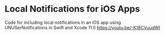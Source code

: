 # Local Notifications for iOS Apps
Code for including local notifications in an iOS app using UNUSerNotifications in Swift and Xcode 11.0
https://youtu.be/-K18CVuudWI
